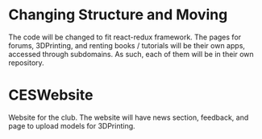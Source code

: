 # Changing Structure and Moving
The code will be changed to fit react-redux framework. The pages for forums, 3DPrinting, and renting books / tutorials will be their own apps, accessed through subdomains. As such, each of them will be in their own repository.
# CESWebsite
Website for the club. The website will have news section, feedback, and page to upload models for 3DPrinting.
